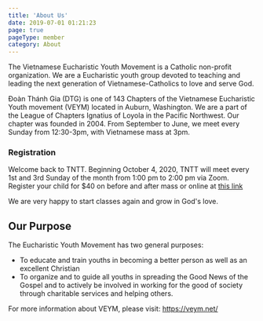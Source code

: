 ```yaml
---
title: 'About Us'
date: 2019-07-01 01:21:23
page: true
pageType: member
category: About
---
```


The Vietnamese Eucharistic Youth Movement is a Catholic non-profit organization. We are a
Eucharistic youth group devoted to teaching and leading the next generation of
Vietnamese-Catholics to love and serve God.

Đoàn Thánh Gia (DTG) is one of 143 Chapters of the Vietnamese Eucharistic Youth
movement (VEYM) located in Auburn, Washington. We are a part of the League of Chapters
Ignatius of Loyola in the Pacific Northwest. Our chapter was founded in 2004. From
September to June, we meet every Sunday from 12:30-3pm, with Vietnamese mass at 3pm.

### Registration
Welcome back to TNTT. Beginning October 4, 2020, TNTT will meet every 1st and 3rd Sunday of the month from 1:00 pm to 2:00 pm via Zoom. Register your child for $40 on before and after mass or online at [this link](https://forms.gle/o9UqWV3qdBjRaQgX8)

We are very happy to start classes again and grow in God's love.

## Our Purpose
The Eucharistic Youth Movement has two general purposes:

* To educate and train youths in becoming a better person as well as an excellent Christian
* To organize and to guide all youths in spreading the Good News of the Gospel and to
actively be involved in working for the good of society through charitable services and
helping others.

For more information about VEYM, please visit: https://veym.net/

